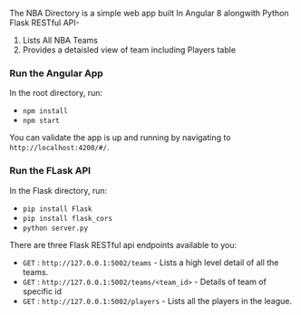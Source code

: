 
The NBA Directory is a simple web app built In Angular 8 alongwith Python Flask RESTful API-

1. Lists All NBA Teams
2. Provides a detaisled view of team including Players table

### Run the Angular App
In the root directory, run:

- `npm install`
- `npm start`

You can validate the app is up and running by navigating to `http://localhost:4200/#/`.

### Run the FLask API

In the Flask directory, run:

- `pip install Flask`
- `pip install flask_cors`
- `python server.py`

There are three Flask RESTful api endpoints available to you:

- `GET` : `http://127.0.0.1:5002/teams` - Lists a high level detail of all the teams.
- `GET` : `http://127.0.0.1:5002/teams/<team_id>` - Details of team of specific id
- `GET` : `http://127.0.0.1:5002/players` - Lists all the players in the league.

 

